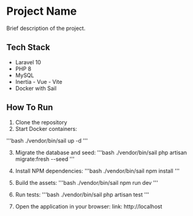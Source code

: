 # Project Name

Brief description of the project.

## Tech Stack

- Laravel 10
- PHP 8
- MySQL
- Inertia - Vue - Vite
- Docker with Sail

## How To Run

1. Clone the repository
2. Start Docker containers:

'''bash
./vendor/bin/sail up -d
'''

3. Migrate the database and seed:
'''bash
./vendor/bin/sail php artisan migrate:fresh --seed
'''

4. Install NPM dependencies:
'''bash
./vendor/bin/sail npm install
'''

5. Build the assets:
'''bash
./vendor/bin/sail npm run dev
'''

6. Run tests:
'''bash
./vendor/bin/sail php artisan test
'''

7. Open the application in your browser:
link: http://localhost

